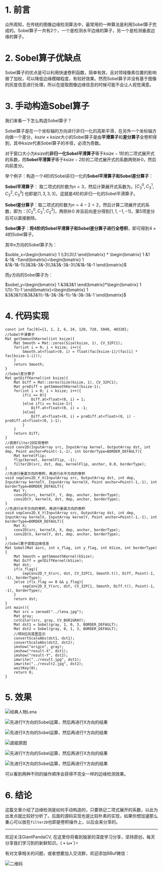 # 1. 前言
众所周知，在传统的图像边缘检测算法中，最常用的一种算法是利用Sobel算子完成的。Sobel算子一共有$2$个，一个是检测水平边缘的算子，另一个是检测垂直边缘的算子。

# 2. Sobel算子优缺点
Sobel算子的优点是可以利用快速卷积函数，简单有效，且对领域像素位置的影响做了加权，可以降低边缘模糊程度，有较好效果。然而Sobel算子并没有基于图像的灰度信息进行处理，所以在提取图像边缘信息的时候可能不会让人视觉满意。

# 3. 手动构造Sobel算子
我们来看一下怎么构造Sobel算子？

Sobel算子是在一个坐标轴的方向进行非归一化的高斯平滑，在另外一个坐标轴方向做一个差分，$kszie\times ksize$大小的Sobel算子是由**平滑算子**和**差分算子**全卷积得到，其中$ksize$代表Sobel算子的半径，必须为奇数。

对于窗口大小为$ksize$的**非归一化Sobel平滑算子**等于$ksize-1$阶的二项式展开式的系数，而**Sobel平滑算子**等于$ksize-2$阶的二项式展开式的系数两侧补$0$，然后向前差分。

举个例子：构造一个$4$阶的Sobel非归一化的**Sobel平滑算子和Sobel差分算子**：

**Sobel平滑算子**： 取二项式的阶数为$n=3$，然后计算展开式系数为，$[C_3^0, C_3^1, C_3^2, C_3^3]$ 也即是$[1, 3, 3, 3]$，这就是$4$阶的非归一化的Sobel平滑算子。

**Sobel差分算子**：取二项式的阶数为$n=4-2=2$，然后计算二项展开式的系数，即为：$[C_2^0, C_2^1, C_2^2]$，两侧补$0$ 并且前向差分得到$[1, 1, -1, -1]$，第$5$项差分后可以直接删除。

**Sobel算子**：**将$4$阶的Sobel平滑算子和Sobel差分算子进行全卷积**，即可得到$4\times 4$的Sobel算子。

其中$x$方向的Sobel算子为：

$soble_x=\begin{bmatrix} 1 \\3\\3\\1 \end{bmatrix} * \begin{bmatrix} 1 &1 &-1& -1\end{bmatrix}=\begin{bmatrix} 1 &1&-1&-1\\3&3&-3&-3\\3&3&-3&-3\\1&1&-1&-1 
\end{bmatrix}$

而$y$方向的Sobel算子为：

$sobel_y=\begin{bmatrix} 1 &3&3&1 \end{bmatrix}*\begin{bmatrix} 1 \\1\\-1\\-1 \end{bmatrix}=\begin{bmatrix} 1 &3&3&1\\1&3&3&1\\-1&-3&-3&-1\\-1&-3&-3&-1 
\end{bmatrix}$

# 4. 代码实现

```
const int fac[9]={1, 1, 2, 6, 24, 120, 720, 5040, 40320};
//Sobel平滑算子
Mat getSmmoothKernel(int ksize){
    Mat Smooth = Mat::zeros(Size(ksize, 1), CV_32FC1);
    for(int i = 0; i < ksize; i++){
        Smooth.at<float>(0, i) = float(fac[ksize-1]/(fac[i] * fac[ksize-1-i]));
    }
    return Smooth;
}
//Sobel差分算子
Mat getDiffKernel(int ksize){
    Mat Diff = Mat::zeros(Size(ksize, 1), CV_32FC1);
    Mat preDiff = getSmmoothKernel(ksize-1);
    for(int i = 0; i < ksize; i++){
        if(i == 0){
            Diff.at<float>(0, i) = 1;
        }else if(i == ksize-1){
            Diff.at<float>(0, i) = -1;
        }else{
            Diff.at<float>(0, i) = preDiff.at<float>(0, i) - preDiff.at<float>(0, i-1);
        }
    }
    return Diff;
}
//调用filter2D实现卷积
void conv2D(InputArray src, InputArray kernel, OutputArray dst, int dep, Point anchor=Point(-1,-1), int borderType=BORDER_DEFAULT){
    Mat kernelFlip;
    flip(kernel, kernelFlip, -1);
    filter2D(src, dst, dep, kernelFlip, anchor, 0.0, borderType);
}
//先进行垂直方向的卷积，再进行水平方向的卷积
void sepConv2D_Y_X(InputArray src, OutputArray dst, int dep, InputArray kernelY, InputArray kernelX, Point anchor=Point(-1,-1), int borderType=BORDER_DEFAULT){
    Mat Y;
    conv2D(src, kernelY, Y, dep, anchor, borderType);
    conv2D(Y, kernelX, dst, dep, anchor, borderType);
}
//先进行水平方向的卷积，再进行垂直方向的卷积
void sepConv2D_X_Y(InputArray src, OutputArray dst, int dep, InputArray kernelX, InputArray kernelY, Point anchor=Point(-1,-1), int borderType=BORDER_DEFAULT){
    Mat X;
    conv2D(src, kernelX, X, dep, anchor, borderType);
    conv2D(X, kernelY, dst, dep, anchor, borderType);
}
//Sobel算子提取边缘信息
Mat Sobel(Mat &src, int x_flag, int y_flag, int kSize, int borderType){
    Mat Smooth = getSmmoothKernel(kSize);
    Mat Diff = getDiffKernel(kSize);
    Mat dst;
    if(x_flag){
        sepConv2D_Y_X(src, dst, CV_32FC1, Smooth.t(), Diff, Point(-1, -1), borderType);
    }else if(x_flag == 0 && y_flag){
        sepConv2D_X_Y(src, dst, CV_32FC1, Smooth, Diff.t(), Point(-1, -1), borderType);
    }
    return dst;
}
int main(){
    Mat src = imread("../lena.jpg");
    Mat gray;
    cvtColor(src, gray, CV_BGR2GRAY);
    Mat dst1 = Sobel(gray, 1, 0, 3, BORDER_DEFAULT);
    Mat dst2 = Sobel(gray, 0, 1, 3, BORDER_DEFAULT);
    //转8位灰度图显示
    convertScaleAbs(dst1, dst1);
    convertScaleAbs(dst2, dst2);
    imshow("origin", gray);
    imshow("result-X", dst1);
    imshow("result-Y", dst2);
    imwrite("../result.jpg", dst1);
    imwrite("../result2.jpg", dst2);
    waitKey(0);
    return 0;
}
```

# 5. 效果

![经典人物Lena](https://img-blog.csdnimg.cn/2018121517094254.jpg?x-oss-process=image/watermark,type_ZmFuZ3poZW5naGVpdGk,shadow_10,text_aHR0cHM6Ly9ibG9nLmNzZG4ubmV0L2p1c3Rfc29ydA==,size_16,color_FFFFFF,t_70)

![先进行Y方向的Sobel运算，然后再进行X方向的结果](https://img-blog.csdnimg.cn/20181215171002371.jpg?x-oss-process=image/watermark,type_ZmFuZ3poZW5naGVpdGk,shadow_10,text_aHR0cHM6Ly9ibG9nLmNzZG4ubmV0L2p1c3Rfc29ydA==,size_16,color_FFFFFF,t_70)

![先进行X方向的Sobel运算，然后再进行Y方向的结果](https://img-blog.csdnimg.cn/20181215171037373.jpg?x-oss-process=image/watermark,type_ZmFuZ3poZW5naGVpdGk,shadow_10,text_aHR0cHM6Ly9ibG9nLmNzZG4ubmV0L2p1c3Rfc29ydA==,size_16,color_FFFFFF,t_70)

![虞姬原图](https://img-blog.csdnimg.cn/20200315212457739.jpg?x-oss-process=image/watermark,type_ZmFuZ3poZW5naGVpdGk,shadow_10,text_aHR0cHM6Ly9ibG9nLmNzZG4ubmV0L2p1c3Rfc29ydA==,size_16,color_FFFFFF,t_70)

![先进行Y方向的Sobel运算，然后再进行X方向的结果](https://img-blog.csdnimg.cn/20200315212522346.jpg?x-oss-process=image/watermark,type_ZmFuZ3poZW5naGVpdGk,shadow_10,text_aHR0cHM6Ly9ibG9nLmNzZG4ubmV0L2p1c3Rfc29ydA==,size_16,color_FFFFFF,t_70)

![先进行X方向的Sobel运算，然后再进行Y方向的结果](https://img-blog.csdnimg.cn/20200315212550535.jpg?x-oss-process=image/watermark,type_ZmFuZ3poZW5naGVpdGk,shadow_10,text_aHR0cHM6Ly9ibG9nLmNzZG4ubmV0L2p1c3Rfc29ydA==,size_16,color_FFFFFF,t_70)

可以看到两种不同的操作顺序会获得不完全一样的边缘检测效果。

# 6. 结论
这篇文章介绍了边缘检测是如何手动构造的，只要熟记二项式展开的系数，以此为出发点就比较好分析了。后面的源码实现也是比较朴素的实现，如果你想加速那么重心可以放在`filter2D`也即是卷积操作上，以后会来分享的。

---------------------------------------------------------------------------

欢迎关注GiantPandaCV, 在这里你将看到独家的深度学习分享，坚持原创，每天分享我们学习到的新鲜知识。( • ̀ω•́ )✧

有对文章相关的问题，或者想要加入交流群，欢迎添加BBuf微信：

![二维码](https://img-blog.csdnimg.cn/20200110234905879.png?x-oss-process=image/watermark,type_ZmFuZ3poZW5naGVpdGk,shadow_10,text_aHR0cHM6Ly9ibG9nLmNzZG4ubmV0L2p1c3Rfc29ydA==,size_16,color_FFFFFF,t_70)